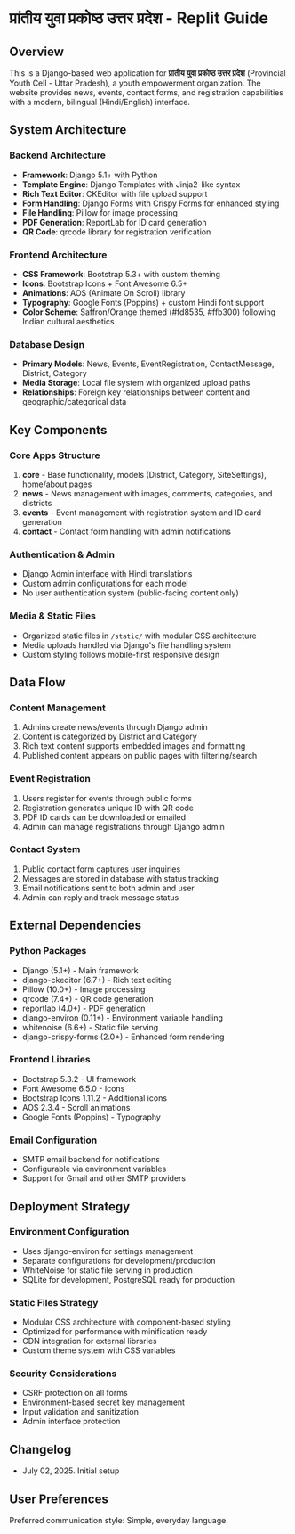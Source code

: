 # प्रांतीय युवा प्रकोष्ठ उत्तर प्रदेश - Replit Guide

## Overview

This is a Django-based web application for **प्रांतीय युवा प्रकोष्ठ उत्तर प्रदेश** (Provincial Youth Cell - Uttar Pradesh), a youth empowerment organization. The website provides news, events, contact forms, and registration capabilities with a modern, bilingual (Hindi/English) interface.

## System Architecture

### Backend Architecture
- **Framework**: Django 5.1+ with Python
- **Template Engine**: Django Templates with Jinja2-like syntax
- **Rich Text Editor**: CKEditor with file upload support
- **Form Handling**: Django Forms with Crispy Forms for enhanced styling
- **File Handling**: Pillow for image processing
- **PDF Generation**: ReportLab for ID card generation
- **QR Code**: qrcode library for registration verification

### Frontend Architecture
- **CSS Framework**: Bootstrap 5.3+ with custom theming
- **Icons**: Bootstrap Icons + Font Awesome 6.5+
- **Animations**: AOS (Animate On Scroll) library
- **Typography**: Google Fonts (Poppins) + custom Hindi font support
- **Color Scheme**: Saffron/Orange themed (#fd8535, #ffb300) following Indian cultural aesthetics

### Database Design
- **Primary Models**: News, Events, EventRegistration, ContactMessage, District, Category
- **Media Storage**: Local file system with organized upload paths
- **Relationships**: Foreign key relationships between content and geographic/categorical data

## Key Components

### Core Apps Structure
1. **core** - Base functionality, models (District, Category, SiteSettings), home/about pages
2. **news** - News management with images, comments, categories, and districts
3. **events** - Event management with registration system and ID card generation
4. **contact** - Contact form handling with admin notifications

### Authentication & Admin
- Django Admin interface with Hindi translations
- Custom admin configurations for each model
- No user authentication system (public-facing content only)

### Media & Static Files
- Organized static files in `/static/` with modular CSS architecture
- Media uploads handled via Django's file handling system
- Custom styling follows mobile-first responsive design

## Data Flow

### Content Management
1. Admins create news/events through Django admin
2. Content is categorized by District and Category
3. Rich text content supports embedded images and formatting
4. Published content appears on public pages with filtering/search

### Event Registration
1. Users register for events through public forms
2. Registration generates unique ID with QR code
3. PDF ID cards can be downloaded or emailed
4. Admin can manage registrations through Django admin

### Contact System
1. Public contact form captures user inquiries
2. Messages are stored in database with status tracking
3. Email notifications sent to both admin and user
4. Admin can reply and track message status

## External Dependencies

### Python Packages
- Django (5.1+) - Main framework
- django-ckeditor (6.7+) - Rich text editing
- Pillow (10.0+) - Image processing
- qrcode (7.4+) - QR code generation
- reportlab (4.0+) - PDF generation
- django-environ (0.11+) - Environment variable handling
- whitenoise (6.6+) - Static file serving
- django-crispy-forms (2.0+) - Enhanced form rendering

### Frontend Libraries
- Bootstrap 5.3.2 - UI framework
- Font Awesome 6.5.0 - Icons
- Bootstrap Icons 1.11.2 - Additional icons
- AOS 2.3.4 - Scroll animations
- Google Fonts (Poppins) - Typography

### Email Configuration
- SMTP email backend for notifications
- Configurable via environment variables
- Support for Gmail and other SMTP providers

## Deployment Strategy

### Environment Configuration
- Uses django-environ for settings management
- Separate configurations for development/production
- WhiteNoise for static file serving in production
- SQLite for development, PostgreSQL ready for production

### Static Files Strategy
- Modular CSS architecture with component-based styling
- Optimized for performance with minification ready
- CDN integration for external libraries
- Custom theme system with CSS variables

### Security Considerations
- CSRF protection on all forms
- Environment-based secret key management
- Input validation and sanitization
- Admin interface protection

## Changelog

- July 02, 2025. Initial setup

## User Preferences

Preferred communication style: Simple, everyday language.